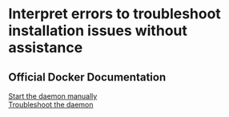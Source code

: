# Interpret errors to troubleshoot installation issues without assistance

## Official Docker Documentation
[Start the daemon manually](https://docs.docker.com/engine/admin/#start-the-daemon-manually)  
[Troubleshoot the daemon](https://docs.docker.com/config/daemon/#troubleshoot-the-daemon)  

